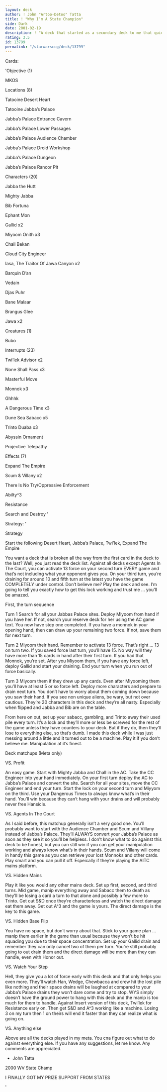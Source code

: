 ```yaml
---
layout: deck
author: ! John "Artoo-Detoo" Tatta
title: ! "Why I’m A State Champion"
side: Dark
date: 2001-02-19
description: ! "A deck that started as a secondary deck to me that quickly turned into a machine.  Manipulation at its finest."
rating: 3.5
id: 13799
permalink: "/starwarsccg/deck/13799"
---
```

Cards: 

'Objective (1)

MKOS


Locations (8)

Tatooine  Desert Heart

Tatooine  Jabba’s Palace

Jabba’s Palace  Entrance Cavern

Jabba’s Palace  Lower Passages

Jabba’s Palace  Audience Chamber

Jabba’s Palace  Droid Workshop

Jabba’s Palace  Dungeon

Jabba’s Palace  Rancor Pit


Characters (20)

Jabba the Hutt

Mighty Jabba

Bib Fortuna

Ephant Mon

Gallid x2

Miyoom Onith x3

Chall Bekan

Cloud City Engineer

Iasa, The Traitor Of Jawa Canyon x2

Barquin D’an

Vedain

Djas Puhr

Bane Malaar

Brangus Glee

Jawa x2


Creatures (1)

Bubo


Interrupts (23)

Twi’lek Advisor x2

None Shall Pass x3

Masterful Move

Monnok x3

Ghhhk

A Dangerous Time x3

Dune Sea Sabacc x5

Trinto Duaba x3

Abyssin Ornament

Projective Telepathy


Effects (7)

Expand The Empire

Scum & Villany x2

There Is No Try/Oppressive Enforcement

Abilty^3

Resistance

Search and Destroy '

Strategy: '

Strategy


Start the following  Desert Heart, Jabba’s Palace, Twi’lek, Expand The Empire


You want a deck that is broken all the way from the first card in the deck to the last?  Well, you just read the deck list.  Against all decks except Agents In The Court, you can activate 13 force on your second turn EVERY game and that’s not including what your opponent gives you.  On your third turn, you’re draining for around 10 and fifth turn at the latest you have the game COMPLETELY under control.  Don’t believe me?  Play the deck and see.  I’m going to tell you exactly how to get this lock working and trust me ... you’ll be amazed.


First, the turn sequence

Turn 1  Search for all your Jabbas Palace sites.  Deploy Miyoom from hand if you have her.  If not, search your reserve deck for her using the AC game text.  You now have step one completed.  If you have a monnok in your opening hand, then can draw up your remaining two force.  If not, save them for next turn.  


Turn 2  Miyoom their hand.  Remember to activate 13 force.  That’s right ... 13 on turn two.  If you saved force last turn, you’ll have 15.  No way will they have more than 15 cards in hand after their first turn.  If you had that Monnok, you’re set.  After you Miyoom them, if you have any force left, deploy Gallid and start your draining.  End your turn when you run out of force basically.


Turn 3  Miyoom them if they drew up any cards.  Even after Miyooming them you’ll have at least 5 or so force left.  Deploy more characters and prepare to drain next turn.  You don’t have to worry about them coming down because you saw their hand.  If you see non unique aliens, be wary, but not over cautious.  They’re 20 characters in this deck and they’re all nasty.  Especially when flipped and Jabba and Bib are on the table.


From here on out, set up your sabacc, gambling, and Trinto away their used pile every turn.  It’s a lock and they’ll more or less be screwed for the rest of the game unless they have counters to your deck.  But if they do, then they’ll lose to everything else, so that’s dumb.  I made this deck while I was just messing around a little and it turned out to be a machine.  Play it if you don’t believe me.  Manipulation at it’s finest.


Deck matchups (Meta only)


VS. Profit

An easy game.  Start with Mighty Jabba and Chall in the AC.  Take the CC Engineer into your hand immediately.  On your first turn deploy the AC to Jabba’s Palace and convert the site.  Search for all your sites, move the CC Engineer and end your turn.  Start the lock on your second turn and Miyyom on the third.  Use your Dangerous Times to always know what’s in their hand.  You’ll win because they can’t hang with your drains and will probably never free Hansicle.


VS.  Agents In The Court

As I said before, this matchup generally isn’t a very good one.  You’ll probably want to start with the Audience Chamber and Scum and Villany instead of Jabba’s Palace.  They’ll ALWAYS convert your Jabba’s Palace as soon as they see it so you’ll be helpless.  I don’t know what to do against this deck to be honest, but you can still win if you can get your manipulation working and always know what’s in their hands.  Scum and Villany will come in handy this game as you can retrieve your lost Monnoks and other cards.  Play smart and you can pull it off.  Espeically if they’re playing the AITC mains platform.


VS.  Hidden Mains

Play it like you would any other mains deck.  Set up first, second, and third turns.  Mid game, manip everything away and Sabacc them to death as they’ll be losing a card a turn to that alone and possibly a few more to Trinto.  Get out S&D once they’re characterless and watch the direct damage eat them away.  Get out A^3 and the game is yours.  The direct damage is the key to this game.


VS.  Hidden Base Flip

You have no space, but don’t worry about that.  Stick to your game plan ... manip them earlier in the game than usual because they won’t be hit squading you due to their space concentration.  Set up your Gallid drain and remember they can only cancel two of them per turn.  You’re still probably going to out drain them and the direct damage will be more than they can handle, even with Honor out.  


VS.  Watch Your Step

Hell, they give you a lot of force early with this deck and that only helps you even more.  They’ll watch Han, Wedge, Chewbacca and crew hit the lost pile like nothing and their space drains will be laughed at compared to your Jabba’s Palace drains they won’t dare come and try to stop.  WYS simply doesn’t have the ground power to hang with this deck and the manip is too much for them to handle.  Against Insert version of this deck, Twi’lek for Resistance early on.  Then get S&D and A^3 working like a machine.  Losing 3 on my turn then 1 on theirs will end it faster than they can realize what is going on.


VS.  Anything else

Above are all the decks played in my meta.  You cna figure out what to do against everything else.  If you have any suggestions, let me know.  Any comments are appreciated.


- John Tatta

2000 WV State Champ

I FINALLY GOT MY PRIZE SUPPORT FROM STATES

'
